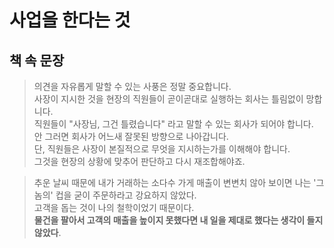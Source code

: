 # 사업을 한다는 것

## 책 속 문장

> 의견을 자유롭게 말할 수 있는 사풍은 정말 중요합니다.  
> 사장이 지시한 것을 현장의 직원들이 곧이곧대로 실행하는 회사는 틀림없이 망합니다.  
> 직원들이 "사장님, 그건 틀렸습니다" 라고 말할 수 있는 회사가 되어야 합니다.  
> 안 그러면 회사가 어느새 잘못된 방향으로 나아갑니다.  
> 단, 직원들은 사장이 본질적으로 무엇을 지시하는가를 이해해야 합니다.  
> 그것을 현장의 상황에 맞추어 판단하고 다시 재조합해야죠.

> 추운 날씨 때문에 내가 거래하는 소다수 가게 매출이 변변치 않아 보이면 나는 '그놈의' 컵을 굳이 주문하라고 강요하지 않았다.  
> 고객을 돕는 것이 나의 철학이었기 때문이다.  
> **물건을 팔아서 고객의 매출을 높이지 못했다면 내 일을 제대로 했다는 생각이 들지 않았다**.